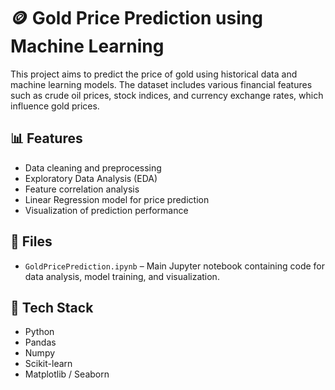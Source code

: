 # 🪙 Gold Price Prediction using Machine Learning

This project aims to predict the price of gold using historical data and machine learning models. The dataset includes various financial features such as crude oil prices, stock indices, and currency exchange rates, which influence gold prices.

## 📊 Features

- Data cleaning and preprocessing
- Exploratory Data Analysis (EDA)
- Feature correlation analysis
- Linear Regression model for price prediction
- Visualization of prediction performance

## 📁 Files

- `GoldPricePrediction.ipynb` – Main Jupyter notebook containing code for data analysis, model training, and visualization.

## 🧰 Tech Stack

- Python
- Pandas
- Numpy
- Scikit-learn
- Matplotlib / Seaborn
